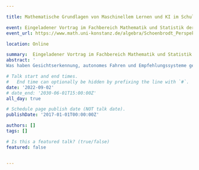 ```yaml
---

title: Mathematische Grundlagen von Maschinellem Lernen und KI im Schulunterricht!? – Perspektiven aus Sicht der Mathematikdidaktik

event: Eingeladener Vortrag im Fachbereich Mathematik und Statistik der Universität Konstanz
event_url: https://www.math.uni-konstanz.de/algebra/Schoenbrodt_Perspektiven_Mathematikdidaktik.pdf

location: Online

summary:  Eingeladener Vortrag im Fachbereich Mathematik und Statistik der Universität Konstanz
abstract: '
Was haben Gesichtserkennung, autonomes Fahren und Empfehlungssysteme gemeinsam? Bei diesen und vielen weiteren Anwendungen aus Wirtschaft, Forschung und Alltag kommen Me-thoden aus einem Bereich zum Einsatz, der heute in aller Munde ist: Künstliche Intelligenz bzw. Maschinelles Lernen. Doch was verbirgt sich dahinter? Welche mathematischen Konzepte bil-den das Fundament dieser Methoden? Lassen sich diese gar auf elementar-mathematische Inhal-te reduzieren, die bereits mit Schulmathematik zugänglich sind? Diese und weitere Fragen wer-den im Vortrag am Beispiel des Netflix Preises und der Entwicklung von Empfehlungssystemen für Filme beantwortet.  Im Vortrag werden die Problemstellung des Netflix Preises und mit Schulmathematik zugängliche mathematische Modelle für Empfehlungssysteme diskutiert. Es wird erprobtes digitales Lernmaterial vorgestellt, welches Schüler:innen einen aktiv-handelnden Einblick in wesentliche Strategien von mathematischer Modellierung und Maschinellem Lernen erlaubt und an hochaktuellen Anwendungen eine authentische Antwort auf die Frage liefert, „wozu es Mathe eigentlich braucht“.'

# Talk start and end times.
#   End time can optionally be hidden by prefixing the line with `#`.
date: '2022-09-02'
# date_end: '2030-06-01T15:00:00Z'
all_day: true

# Schedule page publish date (NOT talk date).
publishDate: '2017-01-01T00:00:00Z'

authors: []
tags: []

# Is this a featured talk? (true/false)
featured: false


---
```

